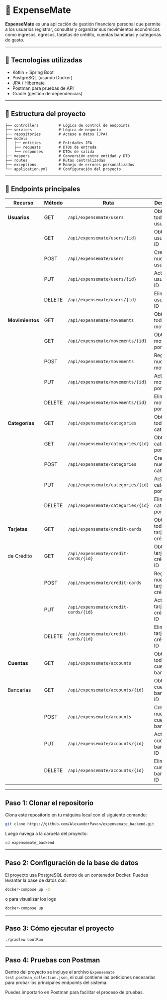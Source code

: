 # 💸 ExpenseMate

**ExpenseMate** es una aplicación de gestión financiera personal que permite a los usuarios registrar, consultar y organizar sus movimientos económicos como ingresos, egresos, tarjetas de crédito, cuentas bancarias y categorías de gasto.

---

## 🚀 Tecnologías utilizadas

- Kotlin + Spring Boot
- PostgreSQL (usando Docker)
- JPA / Hibernate
- Postman para pruebas de API
- Gradle (gestión de dependencias)

---

## 📁 Estructura del proyecto

```
├── controllers         # Lógica de control de endpoints
├── services            # Lógica de negocio
├── repositories        # Acceso a datos (JPA)
├── models
│   ├── entities        # Entidades JPA
│   ├── requests        # DTOs de entrada
│   └── responses       # DTOs de salida
├── mappers             # Conversión entre entidad y DTO
├── routes              # Rutas centralizadas
├── exceptions          # Manejo de errores personalizados
└── application.yml     # Configuración del proyecto
```

---

## 🧪 Endpoints principales

| Recurso        | Método  | Ruta                                 | Descripción                           |
|----------------|---------|--------------------------------------|---------------------------------------|
| **Usuarios**   | GET     | `/api/expensemate/users`             | Obtener todos los usuarios            |
|                | GET     | `/api/expensemate/users/{id}`        | Obtener un usuario por ID             |
|                | POST    | `/api/expensemate/users`             | Crear un nuevo usuario                |
|                | PUT     | `/api/expensemate/users/{id}`        | Actualizar usuario por ID             |
|                | DELETE  | `/api/expensemate/users/{id}`        | Eliminar usuario por ID               |
| **Movimientos**| GET     | `/api/expensemate/movements`         | Obtener todos los movimientos         |
|                | GET     | `/api/expensemate/movements/{id}`    | Obtener un movimiento por ID          |
|                | POST    | `/api/expensemate/movements`         | Registrar un nuevo movimiento         |
|                | PUT     | `/api/expensemate/movements/{id}`    | Actualizar movimiento por ID          |
|                | DELETE  | `/api/expensemate/movements/{id}`    | Eliminar movimiento por ID            |
| **Categorías** | GET     | `/api/expensemate/categories`        | Obtener todas las categorías          |
|                | GET     | `/api/expensemate/categories/{id}`   | Obtener una categoría por ID          |
|                | POST    | `/api/expensemate/categories`        | Crear una nueva categoría             |
|                | PUT     | `/api/expensemate/categories/{id}`   | Actualizar categoría por ID           |
|                | DELETE  | `/api/expensemate/categories/{id}`   | Eliminar categoría por ID             |
| **Tarjetas**   | GET     | `/api/expensemate/credit-cards`      | Obtener todas las tarjetas de crédito |
| de Crédito     | GET     | `/api/expensemate/credit-cards/{id}` | Obtener una tarjeta de crédito por ID |
|                | POST    | `/api/expensemate/credit-cards`      | Registrar nueva tarjeta de crédito    |
|                | PUT     | `/api/expensemate/credit-cards/{id}` | Actualizar tarjeta de crédito por ID  |
|                | DELETE  | `/api/expensemate/credit-cards/{id}` | Eliminar tarjeta de crédito por ID    |
| **Cuentas**    | GET     | `/api/expensemate/accounts`          | Obtener todas las cuentas bancarias   |
| Bancarias      | GET     | `/api/expensemate/accounts/{id}`     | Obtener una cuenta bancaria por ID    |
|                | POST    | `/api/expensemate/accounts`          | Crear una nueva cuenta bancaria       |
|                | PUT     | `/api/expensemate/accounts/{id}`     | Actualizar cuenta bancaria por ID     |
|                | DELETE  | `/api/expensemate/accounts/{id}`     | Eliminar cuenta bancaria por ID       |

---

## Paso 1: Clonar el repositorio

Clona este repositorio en tu máquina local con el siguiente comando:

```bash
git clone https://github.com/AlexanderPavon/expensemate_backend.git
```

Luego navega a la carpeta del proyecto:

```bash
cd expensemate_backend
```

---

## Paso 2: Configuración de la base de datos

El proyecto usa PostgreSQL dentro de un contenedor Docker. Puedes levantar la base de datos con:

```bash
docker-compose up -d
```
o para visualizar los logs

```bash
docker-compose up
```

---

## Paso 3: Cómo ejecutar el proyecto

```bash
./gradlew bootRun
```

---

## Paso 4: Pruebas con Postman

Dentro del proyecto se incluye el archivo `Expensemate test.postman_collection.json`, el cual contiene las peticiones necesarias para probar los principales endpoints del sistema.

Puedes importarlo en Postman para facilitar el proceso de pruebas.
